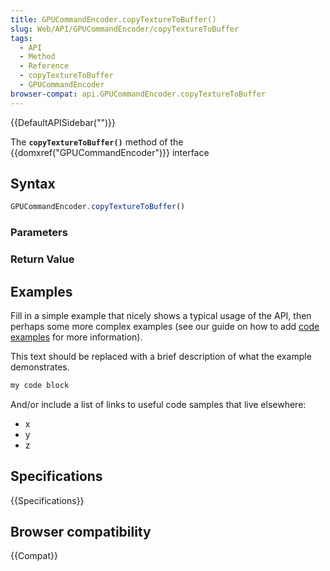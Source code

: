 ```yaml
---
title: GPUCommandEncoder.copyTextureToBuffer()
slug: Web/API/GPUCommandEncoder/copyTextureToBuffer
tags:
  - API
  - Method
  - Reference
  - copyTextureToBuffer
  - GPUCommandEncoder
browser-compat: api.GPUCommandEncoder.copyTextureToBuffer
---
```

{{DefaultAPISidebar("")}}

The **`copyTextureToBuffer()`** method of the {{domxref("GPUCommandEncoder")}} interface 

## Syntax

```js
GPUCommandEncoder.copyTextureToBuffer()
```

### Parameters



### Return Value



## Examples

Fill in a simple example that nicely shows a typical usage of the API, then perhaps some more complex examples (see our guide on how to add [code examples](/en-US/docs/MDN/Contribute/Structures/Code_examples) for more information).

This text should be replaced with a brief description of what the example demonstrates.

```js
my code block
```

And/or include a list of links to useful code samples that live elsewhere:

*   x
*   y
*   z

## Specifications

{{Specifications}}

## Browser compatibility

{{Compat}}

